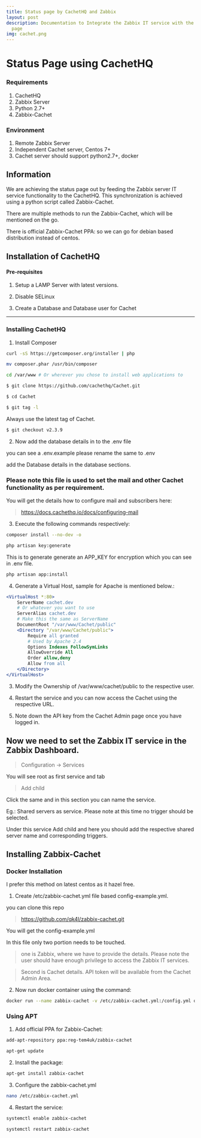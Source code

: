 ```yaml
---
title: Status page by CachetHQ and Zabbix
layout: post
description: Documentation to Integrate the Zabbix IT service with the Cachet Status
  page
img: cachet.png
---
```


# Status Page using CachetHQ

### Requirements
1. CachetHQ
2. Zabbix Server
3. Python 2.7+
4. Zabbix-Cachet

### Environment
1. Remote Zabbix Server
2. Independent Cachet server, Centos 7+
3. Cachet server should support python2.7+, docker

## Information

We are achieving the status page out by feeding the Zabbix server IT service functionality to the CachetHQ. This synchronization is achieved using a python script called Zabbix-Cachet. 

There are multiple methods to run the Zabbix-Cachet, which will be mentioned on the go.

There is official Zabbix-Cachet PPA: so we can go for debian based distribution instead of centos. 

## Installation of CachetHQ
#### Pre-requisites

1. Setup a LAMP Server with latest versions.

2. Disable SELinux

3. Create a Database and Database user for Cachet

---
### Installing CachetHQ

1. Install Composer

```bash
curl -sS https://getcomposer.org/installer | php

mv composer.phar /usr/bin/composer

cd /var/www # Or wherever you chose to install web applications to

$ git clone https://github.com/cachethq/Cachet.git

$ cd Cachet

$ git tag -l
```

Always use the latest tag of Cachet. 
```bash
$ git checkout v2.3.9
```

2. Now add the database details in to the .env file

you can see a  .env.example please rename the same to .env 

add the Database details in the database sections. 

### Please note this file is used to set the mail and other Cachet functionality as per requirement. 

You will get the details how to configure mail and subscribers here:

> https://docs.cachethq.io/docs/configuring-mail

3. Execute the following commands respectively:


```bash
composer install --no-dev -o

php artisan key:generate
```

This is to generate generate an APP_KEY for encryption which you can see in .env file. 

```bash
php artisan app:install
```

4. Generate a Virtual Host, sample for Apache is mentioned below.:


```apache
<VirtualHost *:80>
    ServerName cachet.dev 
    # Or whatever you want to use
    ServerAlias cachet.dev 
    # Make this the same as ServerName
    DocumentRoot "/var/www/Cachet/public"
    <Directory "/var/www/Cachet/public">
        Require all granted 
        # Used by Apache 2.4
        Options Indexes FollowSymLinks
        AllowOverride All
        Order allow,deny
        Allow from all
    </Directory>
</VirtualHost>
```



3. Modify the Ownership of /var/www/cachet/public to the respective user. 

4. Restart the service and you can now access the Cachet using the respective URL.

5. Note down the API key from the Cachet Admin page once you have logged in. 


## Now we need to set the Zabbix IT service in the Zabbix Dashboard. 

> Configuration ->  Services

You will see root as first service and tab 

> Add child

Click the same and in this section you can name the service. 

Eg.: Shared servers as service. Please note at this time no trigger should be selected. 

Under this service Add child and here you should add the respective shared server name and corresponding triggers. 


## Installing Zabbix-Cachet

### Docker Installation

I prefer this method on latest centos as it hazel free. 

   1. Create /etc/zabbix-cachet.yml file based config-example.yml.

you can clone this repo

> https://github.com/qk4l/zabbix-cachet.git

You will get the config-example.yml

In this file only two portion needs to be touched. 

> one is Zabbix, where we have to provide the details. Please note the user should have enough privilege to access the Zabbix IT services. 

> Second is Cachet details. API token will be available from the Cachet Admin Area. 

   2. Now run docker container using the command:



   ```bash
docker run --name zabbix-cachet -v /etc/zabbix-cachet.yml:/config.yml qk4l/zabbix-cachet
   ```
	 
### Using APT

1. Add official PPA for Zabbix-Cachet:


```bash
add-apt-repository ppa:reg-tem4uk/zabbix-cachet

apt-get update
```


2. Install the package:
```bash
apt-get install zabbix-cachet
```

3. Configure the zabbix-cachet.yml
```bash
nano /etc/zabbix-cachet.yml
```

4. Restart the service:


```bash
systemctl enable zabbix-cachet

systemctl restart zabbix-cachet
```